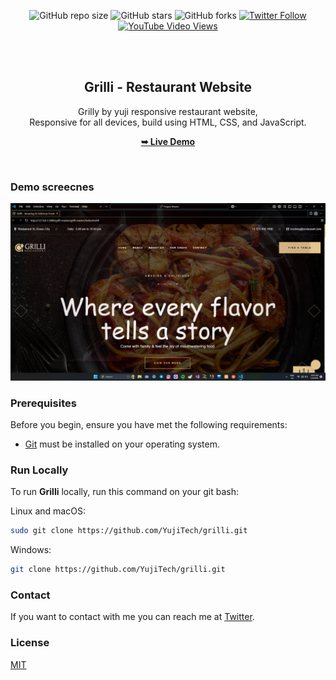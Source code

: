 <div align="center">
  
  ![GitHub repo size](https://img.shields.io/github/repo-size/YujiTech/gamex)
  ![GitHub stars](https://img.shields.io/github/stars/YujiTech/gamex?style=social)
  ![GitHub forks](https://img.shields.io/github/forks/YujiTech/gamex?style=social)
[![Twitter Follow](https://img.shields.io/facebook/follow/YujiTech_?style=social)](https://twitterfacebook.com/intent/follow?screen_name=YujiTech_)
  [![YouTube Video Views](https://img.shields.io/youtube/views/CjVGp5kGHxA?style=social)](https://youtu.be/CjVGp5kGHxA)

  <br />
  <br />

  <h2 align="center">Grilli - Restaurant Website</h2>

  Grilly by yuji responsive restaurant website, <br />Responsive for all devices, build using HTML, CSS, and JavaScript.

  <a href="https://yujitech.github.io/Grilli-Website/"><strong>➥ Live Demo</strong></a>  

</div>

<br />

### Demo screecnes

![Grilli Desktop Demo](./readme-images/desktop.png "Desktop Demo")

### Prerequisites

Before you begin, ensure you have met the following requirements:

* [Git](https://git-scm.com/downloads "Download Git") must be installed on your operating system.

### Run Locally

To run **Grilli** locally, run this command on your git bash:

Linux and macOS:

```bash
sudo git clone https://github.com/YujiTech/grilli.git
```

Windows:

```bash
git clone https://github.com/YujiTech/grilli.git
```

### Contact

If you want to contact with me you can reach me at [Twitter](https://www.twitter.com/YujiTech).

### License

[MIT](https://choosealicense.com/licenses/mit/)

